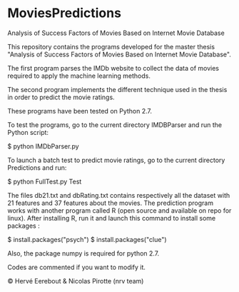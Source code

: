 # MoviesPredictions
Analysis of Success Factors of Movies Based on Internet Movie Database


This repository contains the programs developed for the master thesis "Analysis of Success Factors of Movies Based on Internet Movie Database".

The first program parses the IMDb website to collect the data of movies required to apply the machine learning methods.

The second program implements the different technique used in the thesis in order to predict the movie ratings.

These programs have been tested on Python 2.7.

To test the programs, go to the current directory IMDBParser and run the Python script:

$ python IMDbParser.py

To launch a batch test to predict movie ratings, go to the current directory Predictions and run:

$ python FullTest.py Test

The files db21.txt and dbRating.txt contains respectively all the dataset with 21 features and 37 features about the movies.
The prediction program works with another program called R (open source and available on repo for linux). 
After installing R, run it and launch this command to install some packages :

$ install.packages("psych")
$ install.packages("clue")

Also, the package numpy is required for python 2.7.

Codes are commented if you want to modify it.

© Hervé Eerebout & Nicolas Pirotte (nrv team)
